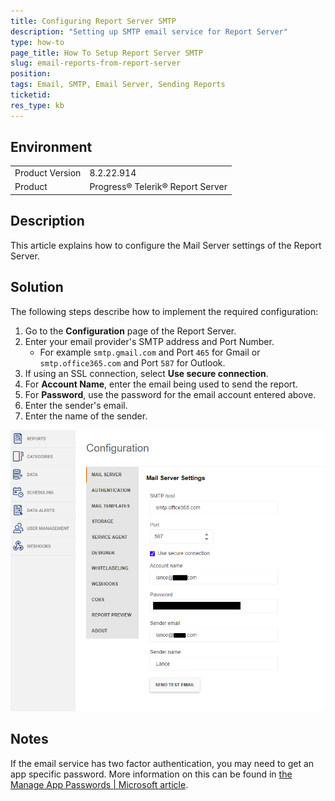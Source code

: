 ```yaml
---
title: Configuring Report Server SMTP
description: "Setting up SMTP email service for Report Server"
type: how-to
page_title: How To Setup Report Server SMTP
slug: email-reports-from-report-server
position: 
tags: Email, SMTP, Email Server, Sending Reports 
ticketid: 
res_type: kb
---
```


## Environment
<table>
	<tbody>
		<tr>
			<td>Product Version</td>
			<td>8.2.22.914</td>
		</tr>
		<tr>
			<td>Product</td>
			<td>Progress® Telerik® Report Server</td>
		</tr>
	</tbody>
</table>


## Description
This article explains how to configure the Mail Server settings of the Report Server. 

## Solution
The following steps describe how to implement the required configuration:
1. Go to the **Configuration** page of the Report Server.
2. Enter your email provider's SMTP address and Port Number.
   * For example `smtp.gmail.com` and Port `465` for Gmail or `smtp.office365.com` and Port `587` for Outlook.
3. If using an SSL connection, select **Use secure connection**.
4. For **Account Name**, enter the email being used to send the report.
5. For **Password**, use the password for the email account entered above. 
6. Enter the sender's email.
7. Enter the name of the sender.

![Mail server settings](images/mail-server-settings-01.png)


## Notes
If the email service has two factor authentication, you may need to get an app specific password. More information on this can be found in [the Manage App Passwords | Microsoft article](https://support.microsoft.com/en-us/account-billing/manage-app-passwords-for-two-step-verification-d6dc8c6d-4bf7-4851-ad95-6d07799387e9).

